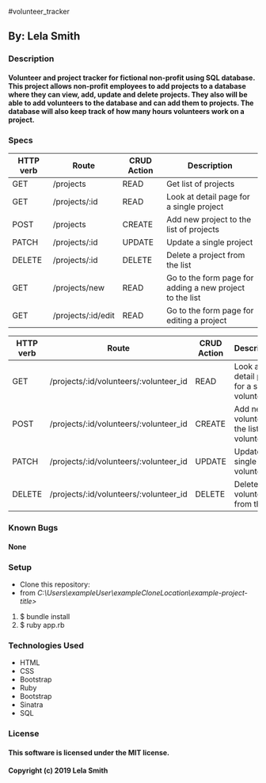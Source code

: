 #volunteer_tracker
## By: Lela Smith

### Description
#### Volunteer and project tracker for fictional non-profit using SQL database. This project allows non-profit employees to add projects to a database where they can view, add, update and delete projects. They also will be able to add volunteers to the database and can add them to projects. The database will also keep track of how many hours volunteers work on a project. 

### Specs
|HTTP verb|Route|CRUD Action|Description|
|---|---|---|---|
|GET|/projects|READ|Get list of projects|
|GET|/projects/:id|READ|Look at detail page for a single project|
|POST|/projects|CREATE|Add new project to the list of projects|
|PATCH|/projects/:id|UPDATE|Update a single project|
|DELETE|/projects/:id|DELETE|Delete a project from the list|
|GET|/projects/new|READ|Go to the form page for adding a new project to the list|
|GET|/projects/:id/edit|READ|Go to the form page for editing a project


|HTTP verb|Route|CRUD Action|Description|
|---|---|---|---|
|GET|/projects/:id/volunteers/:volunteer_id|READ|Look at detail page for a single volunteer|
|POST|/projects/:id/volunteers/:volunteer_id|CREATE|Add new volunteer to the list of volunteers|
|PATCH|/projects/:id/volunteers/:volunteer_id|UPDATE|Update a single volunteer|
|DELETE|/projects/:id/volunteers/:volunteer_id|DELETE|Delete a volunteer from the list|

### Known Bugs
#### None

### Setup
* Clone this repository:
* from  _C:\Users\exampleUser\exampleCloneLocation\example-project-title>_
1. $ bundle install
2. $ ruby app.rb

### Technologies Used
* HTML
* CSS
* Bootstrap
* Ruby
* Bootstrap
* Sinatra
* SQL

### License
#### This software is licensed under the MIT license.

#### Copyright (c) 2019 Lela Smith
